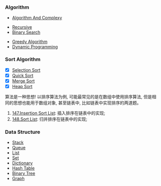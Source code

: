 <!--
abbrlink: qrh61eep
-->

### Algorithm

* [Algorithm And Complexy](https://github.com/MuYunyun/blog/blob/master/Algorithm/algorithm/complexy.md)
- [Recursive](https://github.com/MuYunyun/blog/blob/master/Algorithm/algorithm/recursive.md)
- [Binary Search](https://github.com/MuYunyun/blog/blob/master/Algorithm/algorithm/binary_search.md)
* [Greedy Algorithm](https://github.com/MuYunyun/blog/blob/master/Algorithm/algorithm/greedy.md)
* [Dynamic Programming](https://github.com/MuYunyun/blog/blob/master/Algorithm/algorithm/dynamic_programming.md)

### Sort Algorithm

- [x] [Selection Sort](https://github.com/MuYunyun/blog/blob/master/Algorithm/algorithm/sort/selection_sort.md)
- [x] [Quick Sort](https://github.com/MuYunyun/blog/blob/master/Algorithm/algorithm/sort/quick_sort.md)
- [x] [Merge Sort](https://github.com/MuYunyun/blog/blob/master/Algorithm/algorithm/sort/merge_sort.md)
- [x] [Heap Sort](https://github.com/MuYunyun/blog/blob/master/Algorithm/algorithm/sort/heap_sort.md)

算法是一种思想! 以排序算法为例, 可能最常见的是在数组中使用排序算法, 但是相同的思想也能用于数组对象, 甚至链表中, 比如链表中实现排序的两道题。

1. [147.Insertion Sort List](https://github.com/MuYunyun/blog/blob/master/BasicSkill/LeetCode/147.Insertion_Sort_List/README.md): 插入排序在链表中的实现;
2. [148.Sort List](https://github.com/MuYunyun/blog/blob/master/BasicSkill/LeetCode/148.Sort_List/README.md): 归并排序在链表中的实现;

### Data Structure

* [Stack](https://github.com/MuYunyun/blog/blob/master/Algorithm/data_structure/stack.md)
* [Queue](https://github.com/MuYunyun/blog/blob/master/Algorithm/data_structure/queue.md)
* [List](https://github.com/MuYunyun/blog/blob/master/Algorithm/data_structure/list.md)
* [Set](https://github.com/MuYunyun/blog/blob/master/Algorithm/data_structure/set.md)
* [Dictionary](https://github.com/MuYunyun/blog/blob/master/Algorithm/data_structure/.md)
* [Hash Table](https://github.com/MuYunyun/blog/blob/master/Algorithm/data_structure/hash_table.md)
* [Binary Tree](https://github.com/MuYunyun/blog/blob/master/Algorithm/data_structure/binary_tree.md)
* [Graph](https://github.com/MuYunyun/blog/blob/master/Algorithm/data_structure/graph.md)
